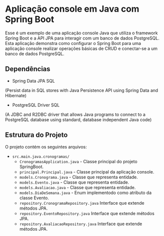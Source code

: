 # Aplicação console em Java com Spring Boot

Esse é um exemplo de uma aplicação console Java que utiliza o framework Spring Boot e a API JPA para interagir com um banco de dados PostgreSQL. Esta aplicação demonstra como configurar o Spring Boot para uma aplicação console realizar operações básicas de CRUD e conectar-se a um banco de dados PostgreSQL.

## Dependências

- Spring Data JPA SQL

(Persist data in SQL stores with Java Persistence API using Spring Data and Hibernate)

- PostgreSQL Driver SQL

(A JDBC and R2DBC driver that allows Java programs to connect to a PostgreSQL database using standard, database independent Java code)

## Estrutura do Projeto

O projeto contém os seguintes arquivos:

- `src.main.java.cronogramas/`
  - `CronogramasApplication.java` - Classe principal do projeto SpringBoot.
  - `principal.Principal.java` - Classe principal da aplicação console.
  - `models.Cronograma.java` - Classe que representa entidade.
  - `models.Evento.java` - Classe que representa entidade.
  - `models.Avaliacao.java` - Classe que representa entidade.
  - `models.DiaDeSemana.java` - Enum implementodo como atributo da classe Evento.
  - `repository.CronogramaRepository.java` Interface que extende métodos JPA.
  - `repository.EventoRepository.java` Interface que extende métodos JPA.
  - `repository.AvaliacaoRepository.java` Interface que extende métodos JPA.



